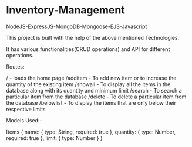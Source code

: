 # Inventory-Management
NodeJS-ExpressJS-MongoDB-Mongoose-EJS-Javascript 

This project is built with the help of the above mentioned Technologies.

It has various functionalities(CRUD operations) and API for different operations.

Routes:-

/ - loads the home page 
/additem - To add new item or to increase the quantity of the existing item
/showall - To display all the items in the database along with its quantity and minimum limit
/search - To search a particular item from the database 
/delete - To delete a particular item from the database
/belowlist - To display the items that are only below their respective limits

Models Used:- 

Items {
          name: {
        type: String,
        required: true
          },
    quantity: {
        type: Number,
        required: true
          },
    limit: {
        type: Number
         }
}
